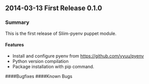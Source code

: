 ## 2014-03-13 First Release 0.1.0
### Summary

This is the first release of Sliim-pyenv puppet module.

#### Features
* Install and configure pyenv from https://github.com/yyuu/pyenv
* Python version compilation
* Package installation with pip command.

####Bugfixes
####Known Bugs
